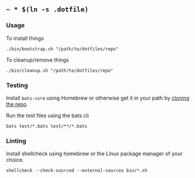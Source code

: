 ## `~ * $(ln -s .dotfile)`

### Usage

To install things
```
./bin/bootstrap.sh "/path/to/dotfiles/repo"
```

To cleanup/remove things
```
./bin/cleanup.sh "/path/to/dotfiles/repo"
```

### Testing

Install `bats-core` using Homebrew or otherwise get it in your path by [cloning the repo](https://github.com/bats-core/bats-core).

Run the test files using the bats cli
```
bats test/*.bats test/**/*.bats
```

### Linting

Install shellcheck using homebrew or the Linux package manager of your choice.

```
shellcheck --check-sourced --external-sources bin/*.sh
```
